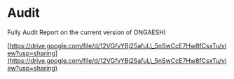 # Audit

Fully Audit Report on the current version of ONGAESHI

[https://drive.google.com/file/d/12VGfvYBj25afuL\_5nSwCcE7Hw8fCsxTu/view?usp=sharing](https://drive.google.com/file/d/12VGfvYBj25afuL\_5nSwCcE7Hw8fCsxTu/view?usp=sharing)
